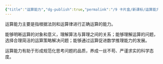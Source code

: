 ```yaml
---
{"title":"运算能力","dg-publish":true,"permalink":"/9 卡片盒/新课标/运算能力/","dgPassFrontmatter":true,"noteIcon":""}
---
```



运算能力主要是指根据法则和运算律进行正确运算的能力。

能够明晰运算的对象和意义，理解算法与算理之间的关系；能够理解运算的问题，选择合理简洁的运算策略解决问题；能够通过运算促进数学推理能力的发展。

运算能力有助于形成规范化思考问题的品质，养成一丝不苟、严谨求实的科学态度。